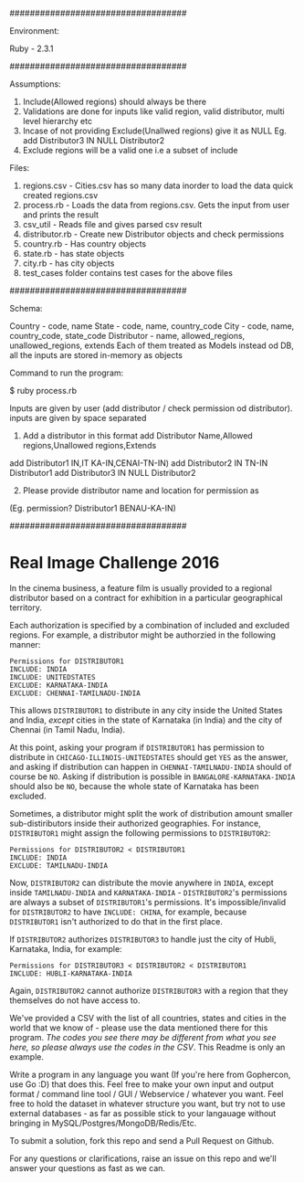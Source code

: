 ###################################

Environment:

Ruby - 2.3.1

###################################

Assumptions:

1. Include(Allowed regions) should always be there
2. Validations are done for inputs like valid region, valid distributor, multi level hierarchy etc
1. Incase of not providing Exclude(Unallwed regions) give it as NULL Eg. add Distributor3 IN NULL Distributor2
2. Exclude regions will be a valid one i.e a subset of include

Files:

1. regions.csv - Cities.csv has so many data inorder to load the data quick created regions.csv
2. process.rb - Loads the data from regions.csv. Gets the input from user and prints the result
3. csv_util - Reads file and gives parsed csv result
4. distributor.rb - Create new Distributor objects and check permissions
5. country.rb - Has country objects
6. state.rb - has state objects
7. city.rb - has city objects
8. test_cases folder contains test cases for the above files

###################################

Schema: 

Country - code, name
State - code, name, country_code
City - code, name, country_code, state_code
Distributor - name, allowed_regions, unallowed_regions, extends
Each of them treated as Models instead od DB, all the inputs are stored in-memory as objects

Command to run the program: 

$ ruby process.rb

Inputs are given by user (add distributor / check permission od distributor). inputs are given by space separated

1. Add a distributor in this format 
add Distributor Name,Allowed regions,Unallowed regions,Extends 

add Distributor1 IN,IT KA-IN,CENAI-TN-IN)
add Distributor2 IN TN-IN Distributor1
add Distributor3 IN NULL Distributor2

2. Please provide distributor name and location for permission as 

(Eg. permission? Distributor1 BENAU-KA-IN)

###################################


# Real Image Challenge 2016

In the cinema business, a feature film is usually provided to a regional distributor based on a contract for exhibition in a particular geographical territory.

Each authorization is specified by a combination of included and excluded regions. For example, a distributor might be authorzied in the following manner:
```
Permissions for DISTRIBUTOR1
INCLUDE: INDIA
INCLUDE: UNITEDSTATES
EXCLUDE: KARNATAKA-INDIA
EXCLUDE: CHENNAI-TAMILNADU-INDIA
```
This allows `DISTRIBUTOR1` to distribute in any city inside the United States and India, *except* cities in the state of Karnataka (in India) and the city of Chennai (in Tamil Nadu, India).

At this point, asking your program if `DISTRIBUTOR1` has permission to distribute in `CHICAGO-ILLINOIS-UNITEDSTATES` should get `YES` as the answer, and asking if distribution can happen in `CHENNAI-TAMILNADU-INDIA` should of course be `NO`. Asking if distribution is possible in `BANGALORE-KARNATAKA-INDIA` should also be `NO`, because the whole state of Karnataka has been excluded.

Sometimes, a distributor might split the work of distribution amount smaller sub-distiributors inside their authorized geographies. For instance, `DISTRIBUTOR1` might assign the following permissions to `DISTRIBUTOR2`:

```
Permissions for DISTRIBUTOR2 < DISTRIBUTOR1
INCLUDE: INDIA
EXCLUDE: TAMILNADU-INDIA
```
Now, `DISTRIBUTOR2` can distribute the movie anywhere in `INDIA`, except inside `TAMILNADU-INDIA` and `KARNATAKA-INDIA` - `DISTRIBUTOR2`'s permissions are always a subset of `DISTRIBUTOR1`'s permissions. It's impossible/invalid for `DISTRIBUTOR2` to have `INCLUDE: CHINA`, for example, because `DISTRIBUTOR1` isn't authorized to do that in the first place. 

If `DISTRIBUTOR2` authorizes `DISTRIBUTOR3` to handle just the city of Hubli, Karnataka, India, for example:
```
Permissions for DISTRIBUTOR3 < DISTRIBUTOR2 < DISTRIBUTOR1
INCLUDE: HUBLI-KARNATAKA-INDIA
```
Again, `DISTRIBUTOR2` cannot authorize `DISTRIBUTOR3` with a region that they themselves do not have access to. 

We've provided a CSV with the list of all countries, states and cities in the world that we know of - please use the data mentioned there for this program. *The codes you see there may be different from what you see here, so please always use the codes in the CSV*. This Readme is only an example. 

Write a program in any language you want (If you're here from Gophercon, use Go :D) that does this. Feel free to make your own input and output format / command line tool / GUI / Webservice / whatever you want. Feel free to hold the dataset in whatever structure you want, but try not to use external databases - as far as possible stick to your langauage without bringing in MySQL/Postgres/MongoDB/Redis/Etc.

To submit a solution, fork this repo and send a Pull Request on Github. 

For any questions or clarifications, raise an issue on this repo and we'll answer your questions as fast as we can.


